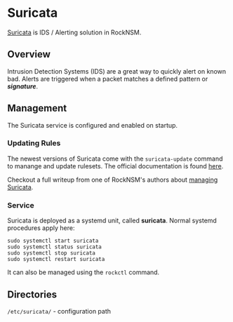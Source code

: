 # Suricata

[Suricata](https://suricata-ids.org/) is IDS / Alerting solution in RockNSM.


## Overview

Intrusion Detection Systems (IDS) are a great way to quickly alert on known bad.
Alerts are triggered when a packet matches a defined pattern or _**signature**_.


## Management

The Suricata service is configured and enabled on startup.

### Updating Rules

The newest versions of Suricata come with the `suricata-update` command to
manange and update rulesets. The official documentation is found
[here](https://suricata.readthedocs.io/en/suricata-4.1.2/rule-management/suricata-update.html).  

Checkout a full writeup from one of RockNSM's authors about [managing Suricata](https://blog.perched.io/managing-suricata-on-rocknsm-2-3-6a9f8fe4d5f0).

### Service

Suricata is deployed as a systemd unit, called **suricata**. Normal systemd
procedures apply here:

```
sudo systemctl start suricata
sudo systemctl status suricata
sudo systemctl stop suricata
sudo systemctl restart suricata
```

It can also be managed using the `rockctl` command.


## Directories

`/etc/suricata/` - configuration path
